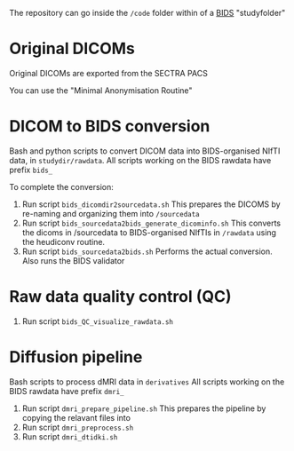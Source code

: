 The repository can go inside the `/code` folder within of a [BIDS](https://bids.neuroimaging.io/) "studyfolder"

# Original DICOMs

Original DICOMs are exported from the SECTRA PACS

You can use the "Minimal Anonymisation Routine"

# DICOM to BIDS conversion

Bash and python scripts to convert DICOM data into BIDS-organised NIfTI data, in `studydir/rawdata`.
All scripts working on the BIDS rawdata have prefix `bids_`

To complete the conversion:
1. Run script `bids_dicomdir2sourcedata.sh`
This prepares the DICOMS by re-naming and organizing them into `/sourcedata`
2. Run script `bids_sourcedata2bids_generate_dicominfo.sh`
This converts the dicoms in /sourcedata to BIDS-organised NIfTIs in `/rawdata` using the heudiconv routine.
3. Run script `bids_sourcedata2bids.sh`
Performs the actual conversion. Also runs the BIDS validator

# Raw data quality control (QC)
1. Run script `bids_QC_visualize_rawdata.sh`

# Diffusion pipeline
Bash scripts to process dMRI data in `derivatives`
All scripts working on the BIDS rawdata have prefix `dmri_`

1. Run script `dmri_prepare_pipeline.sh`
This prepares the pipeline by copying the relavant files into 
2. Run script `dmri_preprocess.sh`
3. Run script `dmri_dtidki.sh`

